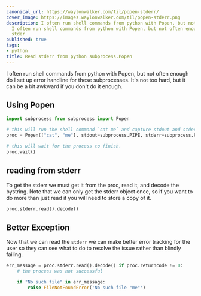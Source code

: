 ```yaml
---
canonical_url: https://waylonwalker.com/til/popen-stderr/
cover_image: https://images.waylonwalker.com/til/popen-stderr.png
description: I often run shell commands from python with Popen, but not often enough
  I often run shell commands from python with Popen, but not often enough To get the
  stder
published: true
tags:
- python
title: Read stderr from python subprocess.Popen
---
```


I often run shell commands from python with Popen, but not often enough do I set up error handline for these subprocesses.  It's not too hard, but it can be a bit awkward if you don't do it enough.

## Using Popen


``` python
import subprocess from subprocess import Popen

# this will run the shell command `cat me` and capture stdout and stderr
proc = Popen(["cat", "me"], stdout=subprocess.PIPE, stderr=subprocess.PIPE)

# this will wait for the process to finish.
proc.wait()
```

## reading from stderr

To get the stderr we must get it from the proc, read it, and decode the bystring.  Note that we can only get the stderr object once, so if you want to do more than just read it you will need to store a copy of it.

``` python
proc.stderr.read().decode()
```

## Better Exception

Now that we can read the `stderr` we can make better error tracking for the user so they can see what to do to resolve the issue rather than blindly failing.

``` python
err_message = proc.stderr.read().decode() if proc.returncode != 0:
    # the process was not successful

    if "No such file" in err_message:
        raise FileNotFoundError('No such file "me"')
```